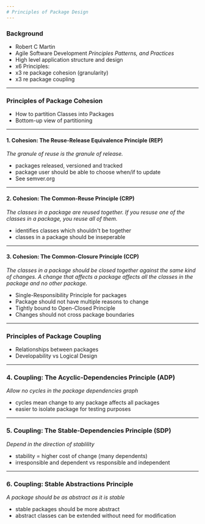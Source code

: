 ```yaml
---
# Principles of Package Design
---
```

### Background
 - Robert C Martin
 - Agile Software Development _Principles Patterns, and Practices_
 - High level application structure and design
 - x6 Principles:
  - x3 re package cohesion (granularity)
  - x3 re package coupling
---
### Principles of Package Cohesion
 - How to partition Classes into Packages
 - Bottom-up view of partitioning
---
#### 1. Cohesion: The Reuse-Release Equivalence Principle (REP)
 _The granule of reuse is the granule of release._
 - packages released, versioned and tracked
 - package user should be able to choose when/if to update
 - See semver.org
---
#### 2. Cohesion: The Common-Reuse Principle (CRP)
 _The classes in a package are reused together. If you resuse one of the classes in a package, you reuse all of them._
 - identifies classes which shouldn't be together
 - classes in a package should be inseperable
---
#### 3. Cohesion: The Common-Closure Principle (CCP)
 _The classes in a package should be closed together against the same kind of changes. A change that affects a package affects all the classes in the package and no other package._
 - Single-Responsibility Principle for packages
 - Package should not have multiple reasons to change
 - Tightly bound to Open-Closed Principle
 - Changes should not cross package boundaries
---
### Principles of Package Coupling
 - Relationships between packages
 - Developability vs Logical Design
---
### 4. Coupling: The Acyclic-Dependencies Principle (ADP)
 _Allow no cycles in the package dependencies graph_
  - cycles mean change to any package affects all packages
  - easier to isolate package for testing purposes
---
### 5. Coupling: The Stable-Dependencies Principle (SDP)
 _Depend in the direction of stablility_
  - stability = higher cost of change (many dependents)
  - irresponsible and dependent vs responsible and independent
---
### 6. Coupling: Stable Abstractions Principle
 _A package should be as abstract as it is stable_
 - stable packages should be more abstract
 - abstract classes can be extended without need for modification
 
 
